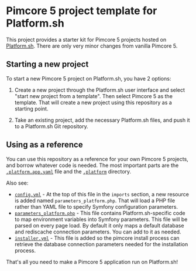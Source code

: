 # Pimcore 5 project template for Platform.sh

This project provides a starter kit for Pimcore 5 projects hosted on [Platform.sh](http://platform.sh).  There are only very minor changes from vanilla Pimcore 5.

## Starting a new project

To start a new Pimcore 5 project on Platform.sh, you have 2 options:

1. Create a new project through the Platform.sh user interface and select "start    new project from a template".  Then select Pimcore 5 as the template. That will create a new project using this repository as a starting point.

2. Take an existing project, add the necessary Platform.sh files, and push it to a Platform.sh Git repository.

## Using as a reference

You can use this repository as a reference for your own Pimcore 5 projects, and
borrow whatever code is needed.  The most important parts are the [`.platform.app.yaml`](/.platform.app.yaml) file and the [`.platform`](/.platform) directory.

Also see:

* [`config.yml`](/app/config/config.yml) - At the top of this file in the `imports` section, a new resource is added named `parameters_platform.php`.  That will load a PHP file rather than YAML file to specify Symfony configuration parameters.
* [`parameters_platform.php`](/app/config/parameters_platform.php) - This file contains Platform.sh-specific code to map environment variables into Symfony parameters.  This file will be parsed on every page load.  By default it only maps a default database and rediscache connection parameters.  You can add to it as needed.
* [`installer.yml`](/app/config/installer.yml) - This file is added so the pimcore install process can retrieve the database connection parameters needed for the installation process.

That's all you need to make a Pimcore 5 application run on Platform.sh!
